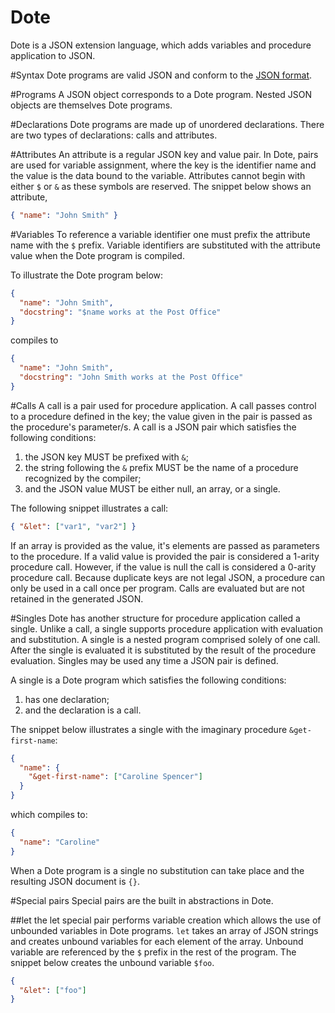 Dote
===

Dote is a JSON extension language, which adds variables and procedure application to JSON.

#Syntax
Dote programs are valid JSON and conform to the [JSON format](http://json.org/).

#Programs
A JSON object corresponds to a Dote program. Nested JSON objects are themselves Dote programs.

#Declarations
Dote programs are made up of unordered declarations. There are two types of declarations: calls and attributes.

#Attributes
An attribute is a regular JSON key and value pair. In Dote, pairs are used for variable assignment, where the key is the identifier name and the value is the data bound to the variable. Attributes cannot begin with either `$` or `&` as these symbols are reserved. The snippet below shows an attribute,

```JSON
{ "name": "John Smith" }
```

#Variables
To reference a variable identifier one must prefix the attribute name with the `$` prefix. Variable identifiers are substituted with the attribute value when the Dote program is compiled.

To illustrate the Dote program below:

```JSON
{
  "name": "John Smith",
  "docstring": "$name works at the Post Office"
}
```

compiles to

```JSON
{
  "name": "John Smith",
  "docstring": "John Smith works at the Post Office"
}
```

#Calls
A call is a pair used for procedure application. A call passes control to a procedure defined in the key; the value given in the pair is passed as the procedure's parameter/s. A call is a JSON pair which satisfies the following conditions:

1. the JSON key MUST be prefixed with `&`;
1. the string following the `&` prefix MUST be the name of a procedure recognized by the compiler;
1. and the JSON value MUST be either null, an array, or a single.

The following snippet illustrates a call:

```JSON
{ "&let": ["var1", "var2"] }
```

If an array is provided as the value, it's elements are passed as parameters to the procedure. If a valid value is provided the pair is considered a 1-arity procedure call. However, if the value is null the call is considered a 0-arity procedure call. Because duplicate keys are not legal JSON, a procedure can only be used in a call once per program. Calls are evaluated but are not retained in the generated JSON.

#Singles
Dote has another structure for procedure application called a single. Unlike a call, a single supports procedure application with evaluation and substitution. A single is a nested program comprised solely of one call. After the single is evaluated it is substituted by the result of the procedure evaluation. Singles may be used any time a JSON pair is defined.

A single is a Dote program which satisfies the following conditions:

1. has one declaration;
1. and the declaration is a call.

The snippet below illustrates a single with the imaginary procedure `&get-first-name`:

```JSON
{
  "name": {
    "&get-first-name": ["Caroline Spencer"]
  }
}
```

which compiles to:

```JSON
{
  "name": "Caroline"
}
```

When a Dote program is a single no substitution can take place and the resulting JSON document is `{}`.

#Special pairs
Special pairs are the built in abstractions in Dote.

##let
the let special pair performs variable creation which allows the use of unbounded variables in Dote programs. `let` takes an array of JSON strings and creates unbound variables for each element of the array. Unbound variable are referenced by the `$` prefix in the rest of the program. The snippet below creates the unbound variable `$foo`.

```JSON
{
  "&let": ["foo"]
}
```
